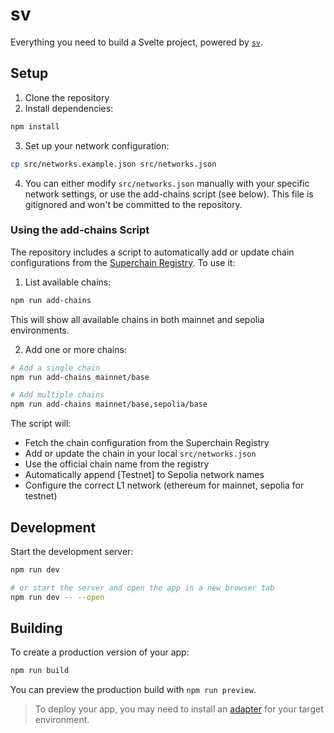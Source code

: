 # sv

Everything you need to build a Svelte project, powered by [`sv`](https://github.com/sveltejs/cli).

## Setup

1. Clone the repository
2. Install dependencies:
```bash
npm install
```
3. Set up your network configuration:
```bash
cp src/networks.example.json src/networks.json
```
4. You can either modify `src/networks.json` manually with your specific network settings, or use the add-chains script (see below). This file is gitignored and won't be committed to the repository.

### Using the add-chains Script

The repository includes a script to automatically add or update chain configurations from the [Superchain Registry](https://github.com/ethereum-optimism/superchain-registry). To use it:

1. List available chains:
```bash
npm run add-chains
```
This will show all available chains in both mainnet and sepolia environments.

2. Add one or more chains:
```bash
# Add a single chain
npm run add-chains mainnet/base

# Add multiple chains
npm run add-chains mainnet/base,sepolia/base
```

The script will:
- Fetch the chain configuration from the Superchain Registry
- Add or update the chain in your local `src/networks.json`
- Use the official chain name from the registry
- Automatically append [Testnet] to Sepolia network names
- Configure the correct L1 network (ethereum for mainnet, sepolia for testnet)

## Development

Start the development server:

```bash
npm run dev

# or start the server and open the app in a new browser tab
npm run dev -- --open
```

## Building

To create a production version of your app:

```bash
npm run build
```

You can preview the production build with `npm run preview`.

> To deploy your app, you may need to install an [adapter](https://svelte.dev/docs/kit/adapters) for your target environment.
